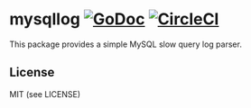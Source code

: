 # mysqllog [![GoDoc](https://godoc.org/github.com/Preetam/mysqllog?status.svg)](https://godoc.org/github.com/Preetam/mysqllog) [![CircleCI](https://circleci.com/gh/Preetam/mysqllog.svg?style=svg)](https://circleci.com/gh/Preetam/mysqllog)

This package provides a simple MySQL slow query log parser.

License
---

MIT (see LICENSE)

